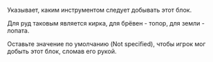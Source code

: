 Указывает, каким инструментом следует добывать этот блок.

Для руд таковым является кирка, для брёвен - топор, для земли - лопата.

Оставьте значение по умолчанию (Not specified), чтобы игрок мог добыть этот блок, сломав его рукой.
